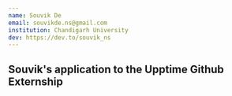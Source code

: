```yaml
---
name: Souvik De
email: souvikde.ns@gmail.com
institution: Chandigarh University
dev: https://dev.to/souvik_ns
---
```


## Souvik's application to the Upptime Github Externship

